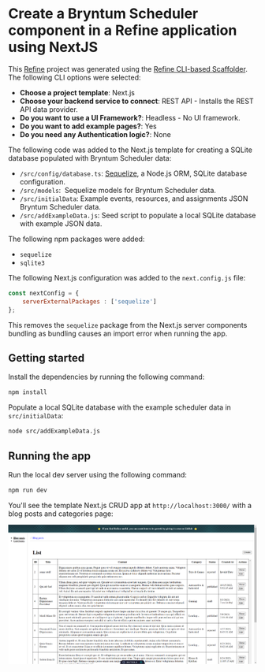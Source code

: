 # Create a Bryntum Scheduler component in a Refine application using NextJS

This [Refine](https://github.com/refinedev/refine) project was generated using the [Refine CLI-based Scaffolder](https://github.com/refinedev/refine/tree/master/packages/create-refine-app). The following CLI options were selected:

- **Choose a project template**: Next.js
- **Choose your backend service to connect**: REST API - Installs the REST API data provider.
- **Do you want to use a UI Framework?**: Headless - No UI framework.
- **Do you want to add example pages?**: Yes
- **Do you need any Authentication logic?**: None

The following code was added to the Next.js template for creating a SQLite database populated with Bryntum Scheduler data:

- `/src/config/database.ts`: [Sequelize](https://sequelize.org/), a Node.js ORM, SQLite database configuration.
- `/src/models`:  Sequelize models for Bryntum Scheduler data.
- `/src/initialData`: Example events, resources, and assignments JSON Bryntum Scheduler data.
- `/src/addExampleData.js`: Seed script to populate a local SQLite database with example JSON data.

The following npm packages were added:

- `sequelize`
- `sqlite3`

The following Next.js configuration was added to the `next.config.js` file:

```js
const nextConfig = {
    serverExternalPackages : ['sequelize']
};
```

This removes the `sequelize` package from the Next.js server components bundling as bundling causes an import error when running the app.

## Getting started

Install the dependencies by running the following command: 

```sh
npm install
```

Populate a local SQLite database with the example scheduler data in `src/initialData`:

```sh
node src/addExampleData.js
```

## Running the app

Run the local dev server using the following command:

```sh
npm run dev
```

You'll see the template Next.js CRUD app at `http://localhost:3000/` with a blog posts and categories page:

![Initial Bryntum Gantt with two tasks and a dependency between the tasks](images/initial-app.png)
